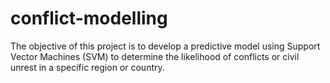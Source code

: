 # conflict-modelling
The objective of this project is to develop a predictive model using Support Vector Machines (SVM) to determine the likelihood of conflicts or civil unrest in a specific region or country.
